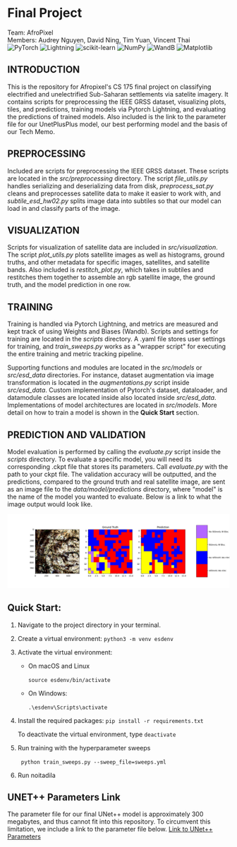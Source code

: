 # Final Project

Team: AfroPixel<br>
Members: Audrey Nguyen, David Ning, Tim Yuan, Vincent Thai<br>
![PyTorch](https://img.shields.io/badge/PyTorch-%23EE4C2C.svg?style=for-the-badge&logo=PyTorch&logoColor=white)
![Lightning](https://img.shields.io/badge/-Lightning-792ee5?logo=pytorchlightning&logoColor=white)
![scikit-learn](https://img.shields.io/badge/scikit--learn-%23F7931E.svg?style=for-the-badge&logo=scikit-learn&logoColor=white)
![NumPy](https://img.shields.io/badge/numpy-%23013243.svg?style=for-the-badge&logo=numpy&logoColor=white)
![WandB](https://raw.githubusercontent.com/wandb/assets/main/wandb-github-badge-gradient.svg)
![Matplotlib](https://img.shields.io/badge/Matplotlib-%23ffffff.svg?style=for-the-badge&logo=Matplotlib&logoColor=black)

## INTRODUCTION

This is the repository for Afropixel's CS 175 final project on classifying electrified and unelectrified Sub-Saharan settlements via satelite imagery. It contains scripts for preprocessing the IEEE GRSS dataset, visualizing plots, tiles, and predictions, training models via Pytorch Lightning, and evaluating the predictions of trained models. Also included is the link to the parameter file for our UnetPlusPlus model, our best performing model and the basis of our Tech Memo. 

## PREPROCESSING
Included are scripts for preprocessing the IEEE GRSS dataset. These scripts are located in the *src/preprocessing* directory. The script *file_utils.py* handles serializing and deserializing data from disk, *preprocess_sat.py* cleans and preprocesses satellite data to make it easier to work with, and *subtile_esd_hw02.py* splits image data into subtiles so that our model can load in and classify parts of the image.

## VISUALIZATION
Scripts for visualization of satellite data are included in *src/visualization*. The script *plot_utils.py* plots satellite images as well as histograms, ground truths, and other metadata for specific images, satellites, and satellite bands. Also included is *restitch_plot.py*, which takes in subtiles and restitches them together to assemble an rgb satellite image, the ground truth, and the model prediction in one row.

## TRAINING
Training is handled via Pytorch Lightning, and metrics are measured and kept track of using Weights and Biases (Wandb). Scripts and settings for training are located in the *scripts* directory. A .yaml file stores user settings for training, and *train_sweeps.py* works as a "wrapper script" for executing the entire training and metric tracking pipeline. 

Supporting functions and modules are located in the *src/models* or *src/esd_data* directories. For instance, dataset augmentation via image transformation is located in the *augmentations.py* script inside *src/esd_data*. Custom implementation of Pytorch's dataset, dataloader, and datamodule classes are located inside also located inside *src/esd_data*. Implementations of model architectures are located in *src/models*. More detail on how to train a model is shown in the **Quick Start** section.

## PREDICTION AND VALIDATION
Model evaluation is performed by calling the *evaluate.py* script inside the *scripts* directory. To evaluate a specific model, you will need its corresponding .ckpt file that stores its parameters. Call *evaluate.py* with the path to your ckpt file. The validation accuracy will be outputted, and the predictions, compared to the ground truth and real satellite image, are sent as an image file to the *data/model/predictions* directory, where "model" is the name of the model you wanted to evaluate. Below is a link to what the image output would look like.

![Prediction Image](data/predictions/UNetxx/Tile42/restitched_visible_gt_predction.png)

## Quick Start:
1. Navigate to the project directory in your terminal.
2. Create a virtual environment:
``python3 -m venv esdenv``
3. Activate the virtual environment:
    * On macOS and Linux

        ``source esdenv/bin/activate``
    * On Windows:

        ``.\esdenv\Scripts\activate``
4. Install the required packages: ``pip install -r requirements.txt``

    To deactivate the virtual environment, type ``deactivate``

5. Run training with the hyperparameter sweeps

    `` python train_sweeps.py --sweep_file=sweeps.yml``
    
6. Run 
noitadila

## UNET++ Parameters Link

The parameter file for our final UNet++ model is approximately 300 megabytes, and thus cannot fit into this repository. To circumvent this limitation, we include a link to the parameter file below.
[Link to UNet++ Parameters](https://drive.google.com/drive/folders/1Awdv0pgzDclMZ89YWAD3tFwo9_4IDBUW?usp=sharing)